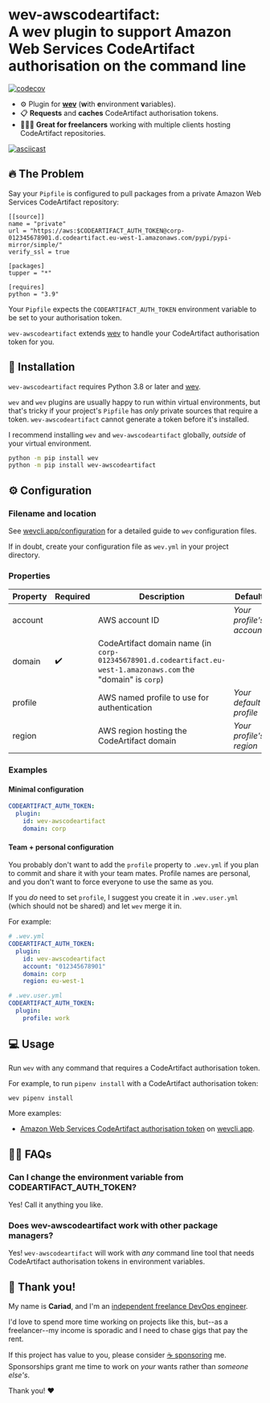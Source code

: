 # wev-awscodeartifact:<br />A wev plugin to support Amazon Web Services CodeArtifact authorisation on the command line

[![codecov](https://codecov.io/gh/cariad/wev-awscodeartifact/branch/main/graph/badge.svg?token=D48XKZJXJ7)](https://codecov.io/gh/cariad/wev-awscodeartifact)

- ⚙️ Plugin for **[wev](https://github.com/cariad/wev)** (**w**ith **e**nvironment **v**ariables).
- 📋 **Requests** and **caches** CodeArtifact authorisation tokens.
- 👩🏼‍💻 **Great for freelancers** working with multiple clients hosting CodeArtifact repositories.

[![asciicast](https://asciinema.org/a/386503.svg)](https://asciinema.org/a/386503)

## 🔥 The Problem

Say your `Pipfile` is configured to pull packages from a private Amazon Web Services CodeArtifact repository:

```text
[[source]]
name = "private"
url = "https://aws:$CODEARTIFACT_AUTH_TOKEN@corp-012345678901.d.codeartifact.eu-west-1.amazonaws.com/pypi/pypi-mirror/simple/"
verify_ssl = true

[packages]
tupper = "*"

[requires]
python = "3.9"
```

Your `Pipfile` expects the `CODEARTIFACT_AUTH_TOKEN` environment variable to be set to your authorisation token.

`wev-awscodeartifact` extends [wev](https://github.com/cariad/wev) to handle your CodeArtifact authorisation token for you.

## 🎁 Installation

`wev-awscodeartifact` requires Python 3.8 or later and [wev](https://github.com/cariad/wev).

`wev` and `wev` plugins are usually happy to run within virtual environments, but that's tricky if your project's `Pipfile` has _only_ private sources that require a token. `wev-awscodeartifact` cannot generate a token before it's installed.

I recommend installing `wev` and `wev-awscodeartifact` globally, _outside_ of your virtual environment.

```bash
python -m pip install wev
python -m pip install wev-awscodeartifact
```

## ⚙️ Configuration

### Filename and location

See [wevcli.app/configuration](https://wevcli.app/configuration) for a detailed guide to `wev` configuration files.

If in doubt, create your configuration file as `wev.yml` in your project directory.

### Properties

| Property | Required | Description                                                                                                     | Default                  |
|----------|----------|-----------------------------------------------------------------------------------------------------------------|--------------------------|
| account  |          | AWS account ID                                                                                                  | _Your profile's account_ |
| domain   | ✔️        | CodeArtifact domain name (in `corp-012345678901.d.codeartifact.eu-west-1.amazonaws.com` the "domain" is `corp`) |                          |
| profile  |          | AWS named profile to use for authentication                                                                     | _Your default profile_   |
| region   |          | AWS region hosting the CodeArtifact domain                                                                      | _Your profile's region_  |

### Examples

#### Minimal configuration

```yaml
CODEARTIFACT_AUTH_TOKEN:
  plugin:
    id: wev-awscodeartifact
    domain: corp
```

#### Team + personal configuration

You probably don't want to add the `profile` property to `.wev.yml` if you plan to commit and share it with your team mates. Profile names are personal, and you don't want to force everyone to use the same as you.

If you _do_ need to set `profile`, I suggest you create it in `.wev.user.yml` (which should not be shared) and let `wev` merge it in.

For example:

```yaml
# .wev.yml
CODEARTIFACT_AUTH_TOKEN:
  plugin:
    id: wev-awscodeartifact
    account: "012345678901"
    domain: corp
    region: eu-west-1
```

```yaml
# .wev.user.yml
CODEARTIFACT_AUTH_TOKEN:
  plugin:
    profile: work
```

## 💻 Usage

Run `wev` with any command that requires a CodeArtifact authorisation token.

For example, to run `pipenv install` with a CodeArtifact authorisation token:

```bash
wev pipenv install
```

More examples:

- [Amazon Web Services CodeArtifact authorisation token](https://wevcli.app/examples/aws-codeartifact/) on [wevcli.app](https://wevcli.app).

## 🙋‍♀️ FAQs

### Can I change the environment variable from CODEARTIFACT_AUTH_TOKEN?

Yes! Call it anything you like.

### Does wev-awscodeartifact work with other package managers?

Yes! `wev-awscodeartifact` will work with _any_ command line tool that needs CodeArtifact authorisation tokens in environment variables.

## 🎉 Thank you!

My name is **Cariad**, and I'm an [independent freelance DevOps engineer](https://cariad.me).

I'd love to spend more time working on projects like this, but--as a freelancer--my income is sporadic and I need to chase gigs that pay the rent.

If this project has value to you, please consider [☕️ sponsoring](https://github.com/sponsors/cariad) me. Sponsorships grant me time to work on _your_ wants rather than _someone else's_.

Thank you! ❤️
